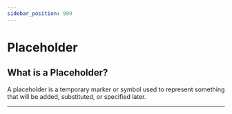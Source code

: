 ```yaml
---
sidebar_position: 999
---
```


# Placeholder

## What is a Placeholder?

A placeholder is a temporary marker or symbol used to represent something that will be added, substituted, or specified later.

---
